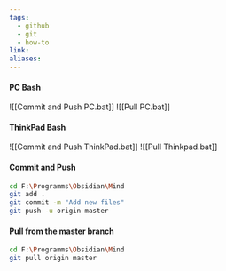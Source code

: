 ```yaml
---
tags:
  - github
  - git
  - how-to
link: 
aliases:
---
```


#### PC Bash

![[Commit and Push PC.bat]]
![[Pull PC.bat]]

#### ThinkPad Bash

![[Commit and Push ThinkPad.bat]]
![[Pull Thinkpad.bat]]


#### Commit and Push

```bash
cd F:\Programms\Obsidian\Mind
git add .
git commit -m "Add new files"
git push -u origin master
```


#### Pull from the master branch

```bash
cd F:\Programms\Obsidian\Mind
git pull origin master
```




